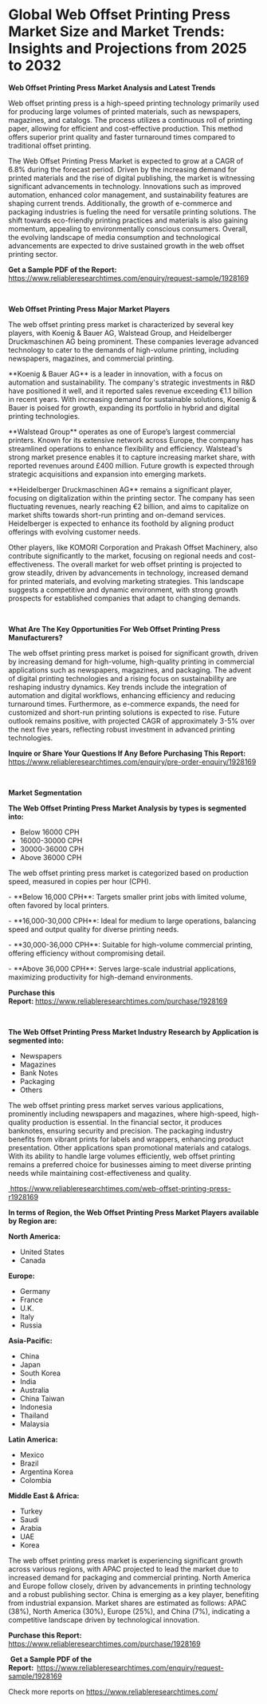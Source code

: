 <p><h1>Global Web Offset Printing Press Market Size and Market Trends: Insights and Projections from 2025 to 2032</h1></p><p><strong>Web Offset Printing Press Market Analysis and Latest Trends</strong></p>
<p><p>Web offset printing press is a high-speed printing technology primarily used for producing large volumes of printed materials, such as newspapers, magazines, and catalogs. The process utilizes a continuous roll of printing paper, allowing for efficient and cost-effective production. This method offers superior print quality and faster turnaround times compared to traditional offset printing.</p><p>The Web Offset Printing Press Market is expected to grow at a CAGR of 6.8% during the forecast period. Driven by the increasing demand for printed materials and the rise of digital publishing, the market is witnessing significant advancements in technology. Innovations such as improved automation, enhanced color management, and sustainability features are shaping current trends. Additionally, the growth of e-commerce and packaging industries is fueling the need for versatile printing solutions. The shift towards eco-friendly printing practices and materials is also gaining momentum, appealing to environmentally conscious consumers. Overall, the evolving landscape of media consumption and technological advancements are expected to drive sustained growth in the web offset printing sector.</p></p>
<p><strong>Get a Sample PDF of the Report:&nbsp;</strong> <a href="https://www.reliableresearchtimes.com/enquiry/request-sample/1928169?utm_campaign=2252&utm_medium=2&utm_source=Github&utm_content=ia&utm_term=29032025&utm_id=web-offset-printing-press">https://www.reliableresearchtimes.com/enquiry/request-sample/1928169</a></p>
<p>&nbsp;</p>
<p><strong>Web Offset Printing Press Major Market Players</strong></p>
<p><p>The web offset printing press market is characterized by several key players, with Koenig & Bauer AG, Walstead Group, and Heidelberger Druckmaschinen AG being prominent. These companies leverage advanced technology to cater to the demands of high-volume printing, including newspapers, magazines, and commercial printing.</p><p>**Koenig & Bauer AG** is a leader in innovation, with a focus on automation and sustainability. The company's strategic investments in R&D have positioned it well, and it reported sales revenue exceeding €1.1 billion in recent years. With increasing demand for sustainable solutions, Koenig & Bauer is poised for growth, expanding its portfolio in hybrid and digital printing technologies.</p><p>**Walstead Group** operates as one of Europe’s largest commercial printers. Known for its extensive network across Europe, the company has streamlined operations to enhance flexibility and efficiency. Walstead's strong market presence enables it to capture increasing market share, with reported revenues around £400 million. Future growth is expected through strategic acquisitions and expansion into emerging markets.</p><p>**Heidelberger Druckmaschinen AG** remains a significant player, focusing on digitalization within the printing sector. The company has seen fluctuating revenues, nearly reaching €2 billion, and aims to capitalize on market shifts towards short-run printing and on-demand services. Heidelberger is expected to enhance its foothold by aligning product offerings with evolving customer needs.</p><p>Other players, like KOMORI Corporation and Prakash Offset Machinery, also contribute significantly to the market, focusing on regional needs and cost-effectiveness. The overall market for web offset printing is projected to grow steadily, driven by advancements in technology, increased demand for printed materials, and evolving marketing strategies. This landscape suggests a competitive and dynamic environment, with strong growth prospects for established companies that adapt to changing demands.</p></p>
<p>&nbsp;</p>
<p><strong>What Are The Key Opportunities For Web Offset Printing Press Manufacturers?</strong></p>
<p><p>The web offset printing press market is poised for significant growth, driven by increasing demand for high-volume, high-quality printing in commercial applications such as newspapers, magazines, and packaging. The advent of digital printing technologies and a rising focus on sustainability are reshaping industry dynamics. Key trends include the integration of automation and digital workflows, enhancing efficiency and reducing turnaround times. Furthermore, as e-commerce expands, the need for customized and short-run printing solutions is expected to rise. Future outlook remains positive, with projected CAGR of approximately 3-5% over the next five years, reflecting robust investment in advanced printing technologies.</p></p>
<p><strong>Inquire or Share Your Questions If Any Before Purchasing This Report:</strong> <a href="https://www.reliableresearchtimes.com/enquiry/pre-order-enquiry/1928169?utm_campaign=2252&utm_medium=2&utm_source=Github&utm_content=ia&utm_term=29032025&utm_id=web-offset-printing-press">https://www.reliableresearchtimes.com/enquiry/pre-order-enquiry/1928169</a></p>
<p>&nbsp;</p>
<p><strong>Market Segmentation</strong></p>
<p><strong>The Web Offset Printing Press Market Analysis by types is segmented into:</strong></p>
<p><ul><li>Below 16000 CPH</li><li>16000-30000 CPH</li><li>30000-36000 CPH</li><li>Above 36000 CPH</li></ul></p>
<p><p>The web offset printing press market is categorized based on production speed, measured in copies per hour (CPH). </p><p>- **Below 16,000 CPH**: Targets smaller print jobs with limited volume, often favored by local printers.</p><p>- **16,000-30,000 CPH**: Ideal for medium to large operations, balancing speed and output quality for diverse printing needs.</p><p>- **30,000-36,000 CPH**: Suitable for high-volume commercial printing, offering efficiency without compromising detail.</p><p>- **Above 36,000 CPH**: Serves large-scale industrial applications, maximizing productivity for high-demand environments.</p></p>
<p><strong>Purchase this Report:&nbsp;</strong><a href="https://www.reliableresearchtimes.com/purchase/1928169?utm_campaign=2252&utm_medium=2&utm_source=Github&utm_content=ia&utm_term=29032025&utm_id=web-offset-printing-press">https://www.reliableresearchtimes.com/purchase/1928169</a></p>
<p>&nbsp;</p>
<p><strong>The Web Offset Printing Press Market Industry Research by Application is segmented into:</strong></p>
<p><ul><li>Newspapers</li><li>Magazines</li><li>Bank Notes</li><li>Packaging</li><li>Others</li></ul></p>
<p><p>The web offset printing press market serves various applications, prominently including newspapers and magazines, where high-speed, high-quality production is essential. In the financial sector, it produces banknotes, ensuring security and precision. The packaging industry benefits from vibrant prints for labels and wrappers, enhancing product presentation. Other applications span promotional materials and catalogs. With its ability to handle large volumes efficiently, web offset printing remains a preferred choice for businesses aiming to meet diverse printing needs while maintaining cost-effectiveness and quality.</p></p>
<p><a href="https://www.reliableresearchtimes.com/web-offset-printing-press-r1928169?utm_campaign=2252&utm_medium=2&utm_source=Github&utm_content=ia&utm_term=29032025&utm_id=web-offset-printing-press">&nbsp;https://www.reliableresearchtimes.com/web-offset-printing-press-r1928169</a></p>
<p><strong>In terms of Region, the Web Offset Printing Press Market Players available by Region are:</strong></p>
<p>
    <p> <strong> North America: </strong>
        <ul>
            <li>United States</li>
            <li>Canada</li>
        </ul>
        </p> 
    <p> <strong> Europe: </strong>
        <ul>
            <li>Germany</li>
            <li>France</li>
            <li>U.K.</li>
            <li>Italy</li>
            <li>Russia</li>
        </ul>
        </p> 
    <p> <strong> Asia-Pacific: </strong>
        <ul>
            <li>China</li>
            <li>Japan</li>
            <li>South Korea</li>
            <li>India</li>
            <li>Australia</li>
            <li>China Taiwan</li>
            <li>Indonesia</li>
            <li>Thailand</li>
            <li>Malaysia</li>
        </ul>
        </p> 
    <p> <strong> Latin America: </strong>
        <ul>
            <li>Mexico</li>
            <li>Brazil</li>
            <li>Argentina Korea</li>
            <li>Colombia</li>
        </ul>
        </p> 
    <p> <strong> Middle East & Africa: </strong>
        <ul>
            <li>Turkey</li>
            <li>Saudi</li>
            <li>Arabia</li>
            <li>UAE</li>
            <li>Korea</li>
        </ul>
    </p>
    </p>
<p><p>The web offset printing press market is experiencing significant growth across various regions, with APAC projected to lead the market due to increased demand for packaging and commercial printing. North America and Europe follow closely, driven by advancements in printing technology and a robust publishing sector. China is emerging as a key player, benefiting from industrial expansion. Market shares are estimated as follows: APAC (38%), North America (30%), Europe (25%), and China (7%), indicating a competitive landscape driven by technological innovation.</p></p>
<p><strong>Purchase this Report: </strong><a href="https://www.reliableresearchtimes.com/purchase/1928169?utm_campaign=2252&utm_medium=2&utm_source=Github&utm_content=ia&utm_term=29032025&utm_id=web-offset-printing-press">https://www.reliableresearchtimes.com/purchase/1928169</a></p>
<p>&nbsp;<strong>Get a Sample PDF of the Report:&nbsp;&nbsp;</strong><a href="https://www.reliableresearchtimes.com/enquiry/request-sample/1928169?utm_campaign=2252&utm_medium=2&utm_source=Github&utm_content=ia&utm_term=29032025&utm_id=web-offset-printing-press">https://www.reliableresearchtimes.com/enquiry/request-sample/1928169</a></p>
<p><strong></strong></p>
<p>Check more reports on <a href="https://www.reliableresearchtimes.com/?utm_campaign=2252&utm_medium=2&utm_source=Github&utm_content=ia&utm_term=29032025&utm_id=web-offset-printing-press">https://www.reliableresearchtimes.com/</a></p>